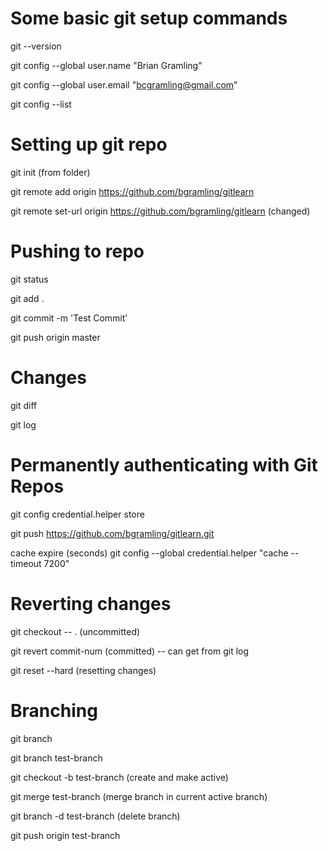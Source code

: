 # Some basic git setup commands

git --version

git config --global user.name "Brian Gramling"

git config --global user.email "bcgramling@gmail.com"

git config --list

# Setting up git repo

git init (from folder)

git remote add origin https://github.com/bgramling/gitlearn

git remote set-url origin https://github.com/bgramling/gitlearn (changed)

# Pushing to repo

git status

git add .

git commit -m 'Test Commit'

git push origin master

# Changes

git diff

git log

# Permanently authenticating with Git Repos

git config credential.helper store

git push https://github.com/bgramling/gitlearn.git

cache expire (seconds)
git config --global credential.helper "cache --timeout 7200"

# Reverting changes

git checkout -- .  (uncommitted)

git revert commit-num (committed)
-- can get from git log

git reset --hard (resetting changes)


# Branching

git branch

git branch test-branch

git checkout -b test-branch (create and make active)

git merge test-branch (merge branch in current active branch)

git branch -d test-branch (delete branch)

git push origin test-branch



